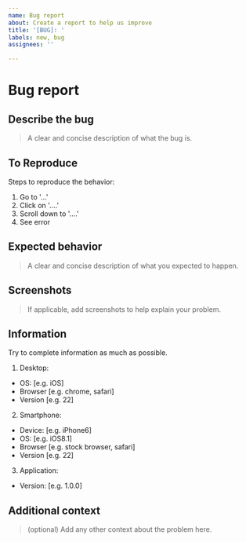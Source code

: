 ```yaml
---
name: Bug report
about: Create a report to help us improve
title: '[BUG]: '
labels: new, bug
assignees: ''

---
```


# Bug report

## Describe the bug

> A clear and concise description of what the bug is.

## To Reproduce

Steps to reproduce the behavior:

1. Go to '...'
2. Click on '....'
3. Scroll down to '....'
4. See error

## Expected behavior

> A clear and concise description of what you expected to happen.

## Screenshots

> If applicable, add screenshots to help explain your problem.

## Information

Try to complete information as much as possible.

1. Desktop:
 - OS: [e.g. iOS]
 - Browser [e.g. chrome, safari]
 - Version [e.g. 22]
2. Smartphone:
 - Device: [e.g. iPhone6]
 - OS: [e.g. iOS8.1]
 - Browser [e.g. stock browser, safari]
 - Version [e.g. 22]
3. Application:
 - Version: [e.g. 1.0.0]

## Additional context

> (optional) Add any other context about the problem here.
